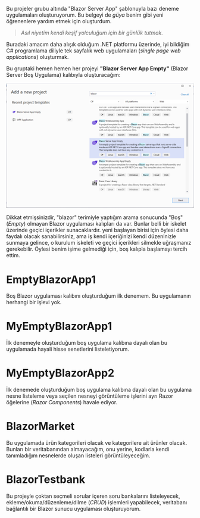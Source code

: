 ﻿Bu projeler grubu altında "Blazor Server App" şablonuyla
bazı deneme uygulamaları oluşturuyorum.
Bu belgeyi de *güya* benim gibi yeni öğrenenlere
yardım etmek için oluşturdum.
> *Asıl niyetim kendi keşif yolculuğum için bir günlük tutmak.*

Buradaki amacım daha alışık olduğum .NET platformu üzerinde,
iyi bildiğim C# programlama diliyle tek sayfalık web uygulamaları
(*single page web applications*) oluşturmak.

Bu gruptaki hemen hemen her projeyi **"Blazor Server App Empty"**
(Blazor Server Boş Uygulama) kalıbıyla oluşturacağım: 

![](./Resimler/Resim1.png "Blazor Server Boş Uygulama kalıbının seçimi")

Dikkat etmişsinizdir, "blazor" terimiyle yaptığım arama sonucunda
"Boş" (*Empty*) olmayan Blazor uygulaması kalıpları da var.
Bunlar belli bir iskelet üzerinde geçici içerikler sunacaklardır.
yeni başlayan birisi için öylesi daha faydalı olacak sanabilirsiniz,
ama iş kendi içeriğinizi kendi düzeninizle sunmaya gelince,
o kurulum iskeleti ve geçici içerikleri silmekle uğraşmanız gerekebilir.
Öylesi benim işime gelmediği için, boş kalıpla başlamayı tercih ettim.

# EmptyBlazorApp1

Boş Blazor uygulaması kalıbını oluşturduğum ilk denemem.
Bu uygulamanın herhangi bir işlevi yok.

# MyEmptyBlazorApp1

İlk denemeyle oluşturduğum boş uygulama kalıbına dayalı
olan bu uygulamada hayali hisse senetlerini  listeletiyorum.

# MyEmptyBlazorApp2

İlk denemede oluşturduğum boş uygulama kalıbına
dayalı olan bu uygulama nesne listeleme
veya seçilen nesneyi görüntüleme işlerini
ayrı Razor öğelerine (*Razor Components*)
havale ediyor.

# BlazorMarket

Bu uygulamada ürün kategorileri olacak ve
kategorilere ait ürünler olacak.
Bunları bir veritabanından almayacağım,
onu yerine, kodlarla kendi tanımladığım
nesnelerde oluşan listeleri görüntüleyeceğim.

# BlazorTestbank

Bu projeyle çoktan seçmeli sorular içeren 
soru bankalarını listeleyecek,
ekleme/okuma/düzenleme/dilme (*CRUD*)
işlemleri yapabilecek, veritabanı bağlantılı
bir Blazor sunucu uygulaması oluşturuyorum.